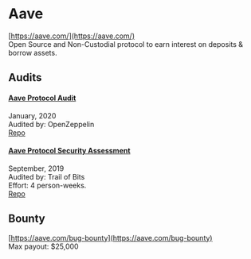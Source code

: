 # Aave

[https://aave.com/](https://aave.com/)<br>
Open Source and Non-Custodial protocol to earn interest on deposits & borrow assets.


## Audits


#### [Aave Protocol Audit](https://blog.openzeppelin.com/aave-protocol-audit/)

January, 2020<br>
Audited by: OpenZeppelin<br>
[Repo](https://github.com/aave/aave-protocol)


#### [Aave Protocol Security Assessment](https://github.com/trailofbits/publications/blob/master/reviews/aaveprotocol.pdf)

September, 2019<br>
Audited by: Trail of Bits<br>Effort: 4 person-weeks.<br>
[Repo](https://gitlab.com/aave-tech/dlp)




## Bounty

[https://aave.com/bug-bounty](https://aave.com/bug-bounty)<br>
Max payout: $25,000